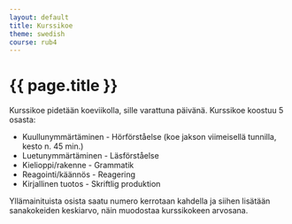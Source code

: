 ```yaml
---
layout: default
title: Kurssikoe
theme: swedish
course: rub4
---
```


<div class="container">
<div class="header-row">
<div class="main-header">
<h1>{{ page.title }}</h1>
</div>
</div>
<div class="content-row">
<div class="main-content">

<p>Kurssikoe pidetään koeviikolla, sille varattuna päivänä. Kurssikoe koostuu 5 osasta:</p>

<ul>
<li>Kuullunymmärtäminen - Hörförståelse (koe jakson viimeisellä tunnilla, kesto n. 45 min.)</li>
<li>Luetunymmärtäminen - Läsförståelse</li>
<li>Kielioppi/rakenne - Grammatik</li>
<li>Reagointi/käännös - Reagering</li>
<li>Kirjallinen tuotos - Skriftlig produktion</li>
</ul>

<p>Yllämainituista osista saatu numero kerrotaan kahdella ja siihen lisätään sanakokeiden keskiarvo, näin muodostaa
kurssikokeen arvosana.</p>

</div>
</div>
</div>
